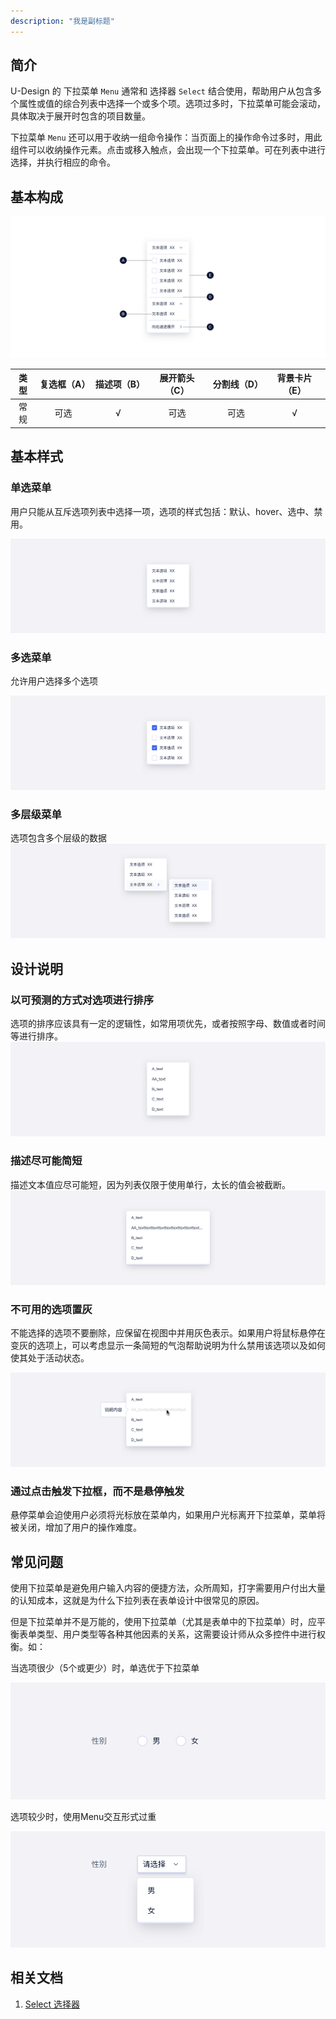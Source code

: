 ```yaml
---
description: "我是副标题"
---
```

<!--副标题具体写法见源代码模式-->

## 简介

U-Design 的 下拉菜单 `Menu` 通常和 选择器 `Select` 结合使用，帮助用户从包含多个属性或值的综合列表中选择一个或多个项。选项过多时，下拉菜单可能会滚动，具体取决于展开时包含的项目数量。

下拉菜单 `Menu` 还可以用于收纳一组命令操作：当页面上的操作命令过多时，用此组件可以收纳操作元素。点击或移入触点，会出现一个下拉菜单。可在列表中进行选择，并执行相应的命令。


## 基本构成
![1](../../../images/Menu/1-9540436.png)


| 类型 | 复选框（A） | 描述项（B） |展开箭头（C） |分割线（D） |背景卡片（E） |
| :--: | :-------: | :-------: | :-------: | :-------: | :-------: |
| 常规 |     可选     |     √     | 可选     | 可选     | √     |



## 基本样式

### 单选菜单

用户只能从互斥选项列表中选择一项，选项的样式包括：默认、hover、选中、禁用。

![2](../../../images/Menu/2-9548267.png)


### 多选菜单
允许用户选择多个选项

![3](../../../images/Menu/3-9549695.png)


### 多层级菜单
选项包含多个层级的数据
![4](../../../images/Menu/4-9550109.png)



## 设计说明

### 以可预测的方式对选项进行排序

选项的排序应该具有一定的逻辑性，如常用项优先，或者按照字母、数值或者时间等进行排序。
![5](../../../images/Menu/5-9551100.png)

### 描述尽可能简短

描述文本值应尽可能短，因为列表仅限于使用单行，太长的值会被截断。
![6](../../../images/Menu/6-9551221.png)


### 不可用的选项置灰

不能选择的选项不要删除，应保留在视图中并用灰色表示。如果用户将鼠标悬停在变灰的选项上，可以考虑显示一条简短的气泡帮助说明为什么禁用该选项以及如何使其处于活动状态。

![7](../../../images/Menu/7-9553252.png)

### 通过点击触发下拉框，而不是悬停触发
悬停菜单会迫使用户必须将光标放在菜单内，如果用户光标离开下拉菜单，菜单将被关闭，增加了用户的操作难度。



## 常见问题
使用下拉菜单是避免用户输入内容的便捷方法，众所周知，打字需要用户付出大量的认知成本，这就是为什么下拉列表在表单设计中很常见的原因。

但是下拉菜单并不是万能的，使用下拉菜单（尤其是表单中的下拉菜单）时，应平衡表单类型、用户类型等各种其他因素的关系，这需要设计师从众多控件中进行权衡。如：

<div class="u-md-flex-without-bg">
   <div class="u-md-mr24">
      <p><i class="u-md-suggested"></i>当选项很少（5个或更少）时，单选优于下拉菜单</p>
      <img src="../../../images/Menu/8.0.png" alt="image alt" title="desc" />
   </div>
   <div>
      <p><i class="u-md-not-suggested"></i>选项较少时，使用Menu交互形式过重</p>
      <img src="../../../images/Menu/8.1.png" alt="image alt" title="desc" />
   </div>
</div>





<!--

## 主题

| 内容 | 值           | 默认值  |
| :--- | :----------- | :------ |
| icon | icon/nothing | nothing |
| icon | icon/nothing | nothing |

-->


## 相关文档

1. [Select 选择器](https://www.ucloud.cn)
